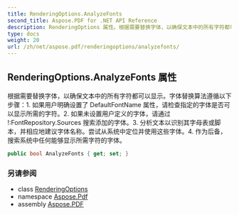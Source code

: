 ```yaml
---
title: RenderingOptions.AnalyzeFonts
second_title: Aspose.PDF for .NET API Reference
description: RenderingOptions 属性。根据需要替换字体，以确保文本中的所有字符都可以显示。字体替换算法遵循以下步骤：1. 如果用户明确设置了 DefaultFontName 属性，请检查指定的字体是否可以显示所需的字符。2. 如果未设置用户定义的字体，请通过 !FontRepository.Sources 搜索添加的字体。3. 分析文本以识别其字母表或脚本，并相应地建议字体名称。尝试从系统中定位并使用这些字体。4. 作为后备，搜索系统中任何能够显示所需字符的字体。
type: docs
weight: 20
url: /zh/net/aspose.pdf/renderingoptions/analyzefonts/
---
```

## RenderingOptions.AnalyzeFonts 属性

根据需要替换字体，以确保文本中的所有字符都可以显示。字体替换算法遵循以下步骤：1. 如果用户明确设置了 DefaultFontName 属性，请检查指定的字体是否可以显示所需的字符。2. 如果未设置用户定义的字体，请通过 !:FontRepository.Sources 搜索添加的字体。3. 分析文本以识别其字母表或脚本，并相应地建议字体名称。尝试从系统中定位并使用这些字体。4. 作为后备，搜索系统中任何能够显示所需字符的字体。

```csharp
public bool AnalyzeFonts { get; set; }
```

### 另请参阅

* class [RenderingOptions](../)
* namespace [Aspose.Pdf](../../../aspose.pdf/)
* assembly [Aspose.PDF](../../../)
